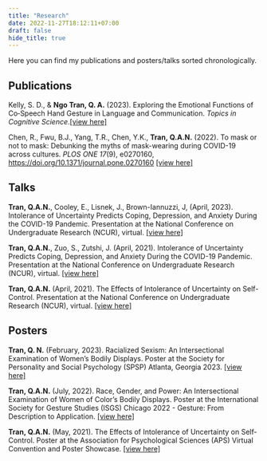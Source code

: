 ```yaml
---
title: "Research"
date: 2022-11-27T18:12:11+07:00
draft: false
hide_title: true
---
```


Here you can find my publications and posters/talks sorted chronologically.

## Publications

Kelly, S. D., & **Ngo Tran, Q. A.** (2023). Exploring the Emotional Functions of Co‐Speech Hand Gesture in Language and Communication. *Topics in Cognitive Science*.[[view here]](/KellyTran2023.pdf)

Chen, R., Fwu, B.J., Yang, T.R., Chen, Y.K., **Tran, Q.A.N.** (2022). To mask or not to mask: Debunking the myths of mask-wearing during COVID-19 across cultures. *PLOS ONE 17*(9), e0270160, https://doi.org/10.1371/journal.pone.0270160 [[view here]](/journal.pone.0270160.pdf)

## Talks

**Tran, Q.A.N.**, Cooley, E., Lisnek, J., Brown-Iannuzzi, J, (April, 2023). Intolerance of Uncertainty Predicts Coping, Depression, and Anxiety During the COVID-19 Pandemic. Presentation at the National Conference on Undergraduate Research (NCUR), virtual. [[view here]](/MPA2023.pdf)

**Tran, Q.A.N.**, Zuo, S., Zutshi, J. (April, 2021). Intolerance of Uncertainty Predicts Coping, Depression, and Anxiety During the COVID-19 Pandemic. Presentation at the National Conference on Undergraduate Research (NCUR), virtual. [[view here]](/intoleranceofuncertainty_pandemic_presentation.pdf)

**Tran, Q.A.N.** (April, 2021). The Effects of Intolerance of Uncertainty on Self-Control. Presentation at the National Conference on Undergraduate Research (NCUR), virtual. [[view here]](/intoleranceofuncertainty_selfcontrol_presentation.pdf)

## Posters

**Tran, Q. N.** (February, 2023). Racialized Sexism: An Intersectional Examination of Women’s Bodily Displays. Poster at the Society for Personality and Social Psychology (SPSP) Atlanta, Georgia 2023. [[view here]](/SPSP2023_Tran.pdf)

**Tran, Q.A.N.** (July, 2022). Race, Gender, and Power: An Intersectional Examination of Women of Color’s Bodily Displays. Poster at the International Society for Gesture Studies (ISGS) Chicago 2022 - Gesture: From Description to Application. [[view here]](/racegenderpower_isgs_poster.pdf)

**Tran, Q.A.N.** (May, 2021). The Effects of Intolerance of Uncertainty on Self-Control. Poster at the Association for Psychological Sciences (APS) Virtual Convention and Poster Showcase. [[view here]](/intoleranceofuncertainty_selfcontrol_Poster.pdf)
